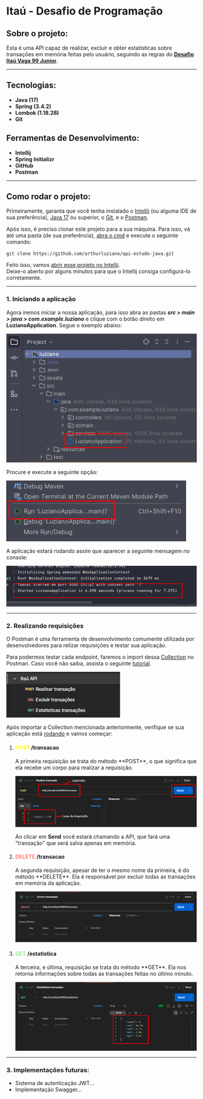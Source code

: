 # **Itaú - Desafio de Programação**

## Sobre o projeto:

Esta é uma API capaz de realizar, excluir e obter estatísticas sobre
transações em memória feitas pelo usuário, seguindo as regras do 
**[Desafio Itaú Vaga 99 Junior](https://github.com/rafaellins-itau/desafio-itau-vaga-99-junior/tree/main?tab=readme-ov-file)**.

<hr>

## Tecnologias:

- **Java (17)**
- **Spring (3.4.2)**
- **Lombok (1.18.28)**
- **Git**

## Ferramentas de Desenvolvimento:

- **Intellij**
- **Spring Initializr**
- **GitHub**
- **Postman**

<hr>

## Como rodar o projeto:

Primeiramente, garanta que você tenha instalado o [Intellij](https://www.youtube.com/watch?v=YKHM_DUOV0k&ab_channel=StackMobile) (ou alguma IDE de sua preferência),
[Java 17](https://www.youtube.com/watch?v=uwqJu2I0Nnk&ab_channel=GPot) ou superior,
o [Git](https://www.youtube.com/watch?v=Am46OOLgV4s&ab_channel=CryswertonSilva),
e o [Postman](https://www.youtube.com/watch?v=RK2ZIuAd8_I&ab_channel=RaphaTechDicas).

Após isso, é preciso clonar este projeto para a sua máquina. Para isso, vá até uma pasta (de sua preferência),
[abra o cmd](https://www.youtube.com/watch?v=KUamvXZDwq8&ab_channel=FelipeEliasSilva)
e execute o seguinte comando:

~~~
git clone https://github.com/arthurluziano/api-estudo-java.git
~~~

Feito isso, vamos [abrir esse projeto no Intellij](https://www.youtube.com/watch?v=aY1FSlcGClE&ab_channel=DanielAmaral). <br>
Deixe-o aberto por alguns minutos para que o Intellij consiga configurá-lo corretamente.

<hr>

### 1. Iniciando a aplicação

Agora iremos iniciar a nossa aplicação, para isso abra as pastas ***src > main > java > com.example.luziano*** e clique com o botão direito em
**LuzianoApplication**. Segue o exemplo abaixo:

![](assets/exemplo1.png)

Procure e execute a seguinte opção:

![](assets/exemplo2.png)

A aplicação estará rodando assim que aparecer a seguinte mensagem no console:

![](assets/exemplo3.png)

<hr>

### 2. Realizando requisições

O Postman é uma ferramenta de desenvolvimento comumente utilizada por desenvolvedores para relizar
requisições e testar sua aplicação.

Para podermos testar cada endpoint, faremos o import dessa [Collection](assets/itau-api.json) no Postman. Caso você não saiba,
assista o seguinte [tutorial](https://www.youtube.com/watch?v=M-qHvBhULes&ab_channel=Testfully).

![](assets/exemplo4.png)

Após importar a Collection mencionada anteriormente, verifique se sua aplicação está [rodando](#1-iniciando-a-aplicação) 
e vamos começar:

1. <h4><span style="color: yellow">POST</span> /transacao</h4> 
   A primeira requisição se trata do método **POST**, o que significa que ela recebe um corpo para realizar a requisição.
   
   ![](assets/exemplo5.png)

   Ao clicar em **Send** você estará chamando a API, que fará uma "transação" que será salva apenas em memória.

2. <h4><span style="color: salmon">DELETE</span> /transacao</h4>
   A segunda requisição, apesar de ter o mesmo nome da primeira, é do método **DELETE**. Ela
   é responsável por excluir todas as transações em memória da aplicação.

   ![](assets/exemplo6.png)

3. <h4><span style="color: lightgreen">GET</span> /estatistica</h4>
   A terceira, e última, requisição se trata do método **GET**. Ela nos retorna informações
   sobre todas as transações feitas no último minuto.

   ![](assets/exemplo7.png)

<hr>

### 3. Implementações futuras:

- Sistema de autenticação JWT...
- Implementação Swagger...